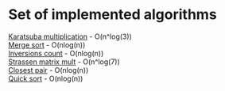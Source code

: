 # Set of implemented algorithms

[Karatsuba multiplication](https://github.com/xakyth/algorithms/blob/main/src/main/java/com/xakyth/classes/Multiplication.java) - O(n^log(3))  
[Merge sort](https://github.com/xakyth/algorithms/blob/main/src/main/java/com/xakyth/classes/Sorting.java) - O(nlog(n))  
[Inversions count](https://github.com/xakyth/algorithms/blob/main/src/main/java/com/xakyth/classes/InversionsCount.java) - O(nlog(n))  
[Strassen matrix mult](https://github.com/xakyth/algorithms/blob/main/src/main/java/com/xakyth/classes/StrassenMatrixMult.java) - O(n^log(7))  
[Closest pair](https://github.com/xakyth/algorithms/blob/main/src/main/java/com/xakyth/classes/ClosestPair.java) - O(nlog(n))  
[Quick sort](https://github.com/xakyth/algorithms/blob/main/src/main/java/com/xakyth/classes/QuickSort.java) - O(nlog(n))  
